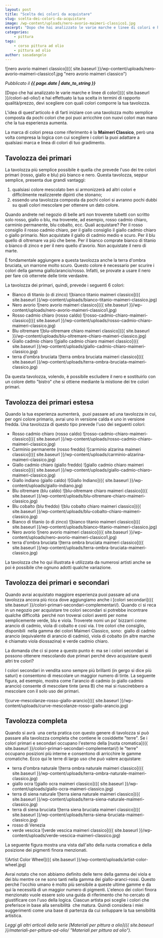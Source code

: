 ```yaml
---
layout: post
title: "Scelta dei colori da acquistare"
slug: scelta-dei-colori-da-acquistare
image: /wp-content/uploads/nero-avorio-maimeri-classico1.jpg
excerpt: "Dopo che hai analizzato le varie marche e linee di colori e hai effettuato la tua scelta in termini di rapporto qualità/prezzo, devi scegliere con quali"
categories:
    - pittura
tags:
    - corso pittura ad olio
    - pittura ad olio
author: sasadangelo
---
```


![nero avorio maimeri classico]({{ site.baseurl }}/wp-content/uploads/nero-avorio-maimeri-classico1.jpg "nero avorio maimeri classico")

_Pubblicato il **{{ page.date | date_to_string }}**_

[Dopo che hai analizzato le varie marche e linee di colori]({{ site.baseurl }}/colori-ad-olio/) e hai effettuato la tua scelta in termini di rapporto qualità/prezzo, devi scegliere con quali colori comporre la tua tavolozza.

L'idea di quest'articolo è di farti iniziare con una tavolozza molto semplice composta da pochi colori che poi puoi arricchire con nuovi colori man mano che la tua esperienza aumenta.

La marca di colori presa come riferimento è la **Maimeri Classico**, però una volta compresa la logica con cui scegliere i colori la puoi adattare a qualsiasi marca e linea di colori di tuo gradimento. 

## Tavolozza dei primari

La tavolozza più semplice possibile è quella che prevede l'uso dei tre colori primari (rosso, giallo e blu) più bianco e nero. Questa tavolozza, seppur semplice, presenta due grandi vantaggi:

1. qualsiasi colore mescolato ben si armonizzerà ad altri colori e difficilmente realizzerete dipinti che stonano;
2. essendo una tavolozza composta da pochi colori si avranno pochi dubbi su quali colori mescolare per ottenere un dato colore.

Quando andrete nel negozio di belle arti non troverete tubetti con scritto solo rosso, giallo o blu, ma troverete, ad esempio, rosso cadmio chiaro, carminio permanente, blu cobalto, ecc. Quali acquistare? Per il rosso consiglio il rosso cadmio chiaro, per il giallo consiglio il giallo cadmio chiaro o giallo primario. Non acquistate il giallo di cadmio medio e scuro. Per il blu quello di oltremare va più che bene. Per il bianco comprate bianco di titanio o bianco di zinco e per il nero quello d'avorio. Non acquistate il nero di marte.

È fondamentale aggiungere a questa tavolozza anche la terra d'ombra bruciata, un marrone molto scuro. Questo colore è necessario per scurire i colori della gamma giallo/arancio/rosso. Infatti, se provate a usare il nero per fare ciò otterrete delle tinte verdastre.

La tavolozza dei primari, quindi, prevede i seguenti 6 colori:

- Bianco di titanio (o di zinco) ![bianco titanio maimeri classico]({{ site.baseurl }}/wp-content/uploads/bianco-titanio-maimeri-classico.jpg)
- Nero avorio ![nero avorio maimeri classico]({{ site.baseurl }}/wp-content/uploads/nero-avorio-maimeri-classico1.jpg)
- Rosso cadmio chiaro (rosso caldo) ![rosso-cadmio-chiaro-maimeri-classico]({{ site.baseurl }}/wp-content/uploads/rosso-cadmio-chiaro-maimeri-classico.jpg)
- Blu oltremare ![blu-oltremare chiaro maimeri classico]({{ site.baseurl }}/wp-content/uploads/blu-oltremare-chiaro-maimeri-classico.jpg)
- Giallo cadmio chiaro ![giallo cadmio chiaro maimeri classico]({{ site.baseurl }}/wp-content/uploads/giallo-cadmio-chiaro-maimeri-classico.jpg)
- terra d'ombra bruciata ![terra ombra bruciata maimeri classico]({{ site.baseurl }}/wp-content/uploads/terra-ombra-bruciata-maimeri-classico.jpg)

Da questa tavolozza, volendo, è possibile escludere il nero e sostituirlo con un colore detto "bistro" che si ottiene mediante la mistione dei tre colori primari.

## Tavolozza dei primari estesa

Quando la tua esperienza aumenterà,  puoi passare ad una tavolozza in cui, per ogni colore primario, avrai uno in versione calda e uno in versione fredda. Una tavolozza di questo tipo prevede l'uso dei seguenti colori:

- Rosso cadmio chiaro (rosso caldo) ![rosso-cadmio-chiaro-maimeri-classico]({{ site.baseurl }}/wp-content/uploads/rosso-cadmio-chiaro-maimeri-classico.jpg)
- Carminio permanente (rosso freddo) ![carminio alzarina maimeri classico]({{ site.baseurl }}/wp-content/uploads/carminio-alzarina-maimeri-classico.jpg)
- Giallo cadmio chiaro (giallo freddo) ![giallo cadmio chiaro maimeri classico]({{ site.baseurl }}/wp-content/uploads/giallo-cadmio-chiaro-maimeri-classico.jpg)
- Giallo indiano (giallo caldo) ![Giallo Indiano]({{ site.baseurl }}/wp-content/uploads/giallo-indiano.jpg)
- Blu oltremare (blu caldo) ![blu-oltremare chiaro maimeri classico]({{ site.baseurl }}/wp-content/uploads/blu-oltremare-chiaro-maimeri-classico.jpg)
- Blu cobalto (blu freddo) ![blu cobalto chiaro maimeri classico]({{ site.baseurl }}/wp-content/uploads/blu-cobalto-chiaro-maimeri-classico.jpg)
- Bianco di titanio (o di zinco) ![bianco titanio maimeri classico]({{ site.baseurl }}/wp-content/uploads/bianco-titanio-maimeri-classico.jpg)
- Nero avorio ![nero avorio maimeri classico]({{ site.baseurl }}/wp-content/uploads/nero-avorio-maimeri-classico1.jpg)
- terra d'ombra bruciata ![terra ombra bruciata maimeri classico]({{ site.baseurl }}/wp-content/uploads/terra-ombra-bruciata-maimeri-classico.jpg)

La tavolozza che ho qui illustrata è utilizzata da numerosi artisti anche se poi è possibile che ognuno adotti qualche variazione.

## Tavolozza dei primari e secondari

Quando avrai acquistato maggiore esperienza puoi passare ad una tavolozza ancora più ricca dove aggiungiamo anche i [colori secondari]({{ site.baseurl }}/colori-primari-secondari-complementari/). Quando ci si reca in un negozio per acquistare tre colori secondari si potrebbe incontrare qualche difficoltà  perché non troverai colori aventi per nome semplicemente verde, blu e viola. Troverete nomi un po' bizzarri come: arancio di cadmio, viola di cobalto e così via. I tre colori che consiglio, disponibili  nella gamma dei colori Maimeri Classico, sono:  giallo di cadmio arancio (equivalente di arancio di cadmio), viola di cobalto (in altre marche è chiamato viola diossazina) e verde cadmio chiaro.

La domanda che ci si pone a questo punto è: ma se i colori secondari si possono ottenere mescolando due primari perché devo acquistare questi altri tre colori?

I colori secondari in vendita sono sempre più brillanti (in gergo si dice più saturi) e consentono di mescolare un maggior numero di tinte. La seguente figura, ad esempio, mostra come l'arancio di cadmio (o giallo cadmio arancio) consente di mescolare tinte (area B) che mai si riuscirebbero a mescolare con il solo uso dei primari.

![curve-mescolanze-rosso-giallo-arancio]({{ site.baseurl }}/wp-content/uploads/curve-mescolanze-rosso-giallo-arancio.jpg)

## Tavolozza completa

Quando si avrà  una certa pratica con questo genere di tavolozza si può passare alla tavolozza completa che contiene le cosiddette "terre". Se i colori primari e secondari occupano l'esterno della [ruota cromatica]({{ site.baseurl }}/colori-primari-secondari-complementari/) le "terre" occupano posizioni più interne e consentono di arricchire le gamme cromatiche. Ecco qui le terre di largo uso che può valere acquistare:

- terra d'ombra naturale ![terra ombra naturale maimeri classico]({{ site.baseurl }}/wp-content/uploads/terra-ombra-naturale-maimeri-classico.jpg)
- giallo ocra ![giallo ocra maimeri classico]({{ site.baseurl }}/wp-content/uploads/giallo-ocra-maimeri-classico.jpg)
- terra di siena naturale ![terra siena naturale maimeri classico]({{ site.baseurl }}/wp-content/uploads/terra-siena-naturale-maimeri-classico.jpg)
- terra di siena bruciata ![terra siena bruciata maimeri classico]({{ site.baseurl }}/wp-content/uploads/terra-siena-bruciata-maimeri-classico.jpg)
- rosso di Venezia
- verde vescica ![verde vescica maimeri classico]({{ site.baseurl }}/wp-content/uploads/verde-vescica-maimeri-classico.jpg)

La seguente figura mostra una vista dall'alto della ruota cromatica e della posizione dei pigmenti finora menzionati.

![Artist Color Wheel]({{ site.baseurl }}/wp-content/uploads/artist-color-wheel.jpg)

Avrai notato che non abbiamo definito delle terre della gamma dei viola e dei blu mentre ce ne sono tanti nella gamma dei giallo-aranci-rossi. Questo perché l'occhio umano è molto più sensibile a queste ultime gamme e da qui la necessità di un maggior numero di pigmenti. L'elenco dei colori finora menzionato vuole essere solo una guida di riferimento che ho cercato di giustificare con l'uso della logica. Ciascun artista poi sceglie i colori che preferisce in base alla sensibilità  che matura. Quindi considera i miei suggerimenti come una base di partenza da cui sviluppare la tua sensibilità  artistica.

_Leggi gli altri articoli della serie [Materiali per pittura a olio]({{ site.baseurl }}/materiali-per-pittura-ad-olio/ "Materiali per pittura ad olio")._
